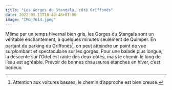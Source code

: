 ```yaml
---
title: "Les Gorges du Stangala, côté Griffonès"
date: 2022-03-11T18:40:48+01:00
image: "IMG_7614.jpeg"
---
```


Même par un temps hivernal bien gris, les Gorges du Stangala sont un véritable enchantement, à quelques minutes seulement de Quimper. En partant du parking du Griffonès[^1], on peut atteindre un point de vue surplombant et spectaculaire sur les gorges. Pour une balade plus longue, la descente sur l’Odet est raide des deux côtés, mais le chemin le long de l’eau est agréable. Prévoir de bonnes chaussures étanches en hiver, c’est boueux.

[^1]: Attention aux voitures basses, le chemin d’approche est bien creusé.
